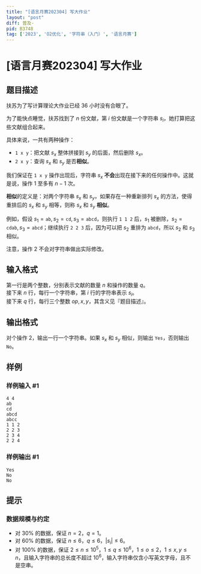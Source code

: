 ```yaml
---
title: "[语言月赛202304] 写大作业"
layout: "post"
diff: 普及-
pid: B3748
tag: ['2023', 'O2优化', '字符串（入门）', '语言月赛']
---
```

# [语言月赛202304] 写大作业
## 题目描述

扶苏为了写计算理论大作业已经 $36$ 小时没有合眼了。

为了能快点睡觉，扶苏找到了 $n$ 份文献，第 $i$ 份文献是一个字符串 $s_i$，她打算把这些文献组合起来。

具体来说，一共有两种操作：

- `1 x y`：把文献 $s_x$ 整体拼接到 $s_y$ 的后面，然后删除 $s_x$。
- `2 x y`：查询 $s_x$ 和 $s_y$ 是否**相似**。

我们保证在 `1 x y` 操作出现后，字符串 $s_x$ **不会**出现在接下来的任何操作中。这就是说，操作 $1$ 至多有 $n-1$ 次。

**相似**的定义是：对两个字符串 $s_x$ 和 $s_y$，如果存在一种重新排列 $s_x$ 的方法，使得重排后的 $s_x$ 和 $s_y$ 相等，则称 $s_x$ 和 $s_y$ **相似**。

例如，假设 $s_1 = \texttt{ab}, s_2 = \texttt{cd}, s_3 = \texttt{abcd}$，则执行 `1 1 2` 后，$s_1$ 被删除，$s_2 = \texttt{cdab}, s_3 = \texttt{abcd}$；继续执行 `2 2 3` 后，因为可以把 $s_2$ 重排为 $\texttt{abcd}$，所以 $s_2$ 和 $s_3$ 相似。

注意，操作 $2$ 不会对字符串做出实际修改。
## 输入格式

第一行是两个整数，分别表示文献的数量 $n$ 和操作的数量 $q$。  
接下来 $n$ 行，每行一个字符串，第 $i$ 行的字符串表示 $s_i$。  
接下来 $q$ 行，每行三个整数 $op, x, y$，其含义见『题目描述』。
## 输出格式

对个操作 $2$，输出一行一个字符串。如果 $s_x$ 和 $s_y$ 相似，则输出 $\texttt{Yes}$，否则输出 $\texttt{No}$。
## 样例

### 样例输入 #1
```
4 4
ab
cd
abcd
abcc
1 1 2
2 2 3
2 3 4
2 2 4
```
### 样例输出 #1
```
Yes
No
No
```
## 提示

### 数据规模与约定

- 对 $30\%$ 的数据，保证 $n = 2$，$q = 1$。
- 对 $60\%$ 的数据，保证 $n \leq 6$，$q \leq 6$，$|s_i| \leq 6$。
- 对 $100\%$ 的数据，保证 $2 \leq n \leq 10^5$，$1 \leq q \leq 10^6$，$1 \leq o \leq 2$，$1 \leq x, y \leq n$，且输入字符串的总长度不超过 $10^6$，输入字符串仅含小写英文字母，且不是空串。
